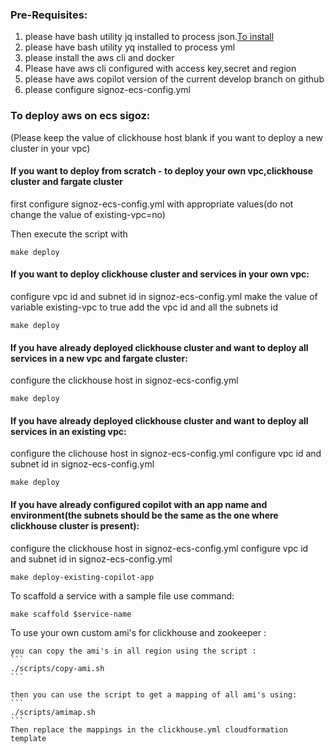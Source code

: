 ### Pre-Requisites:

1. please have bash utility jq installed to process json.[To install](https://link-url-here.org)
2. please have bash utility yq installed to process yml
3. please install the aws cli and docker
4. Please have aws cli configured with access key,secret and region
5. please have aws copilot version of the current develop branch on github
6. please configure signoz-ecs-config.yml

### To deploy aws on ecs sigoz:

(Please keep the value of clickhouse host blank if you want to deploy a new cluster in your vpc)


#### If you want to deploy from scratch - to deploy your own vpc,clickhouse cluster and fargate cluster

first configure signoz-ecs-config.yml with appropriate values(do not change the value of existing-vpc=no)

Then execute the script with 
```
make deploy
```

#### If you want to deploy clickhouse cluster and services in your own vpc:

configure vpc id and subnet id in signoz-ecs-config.yml
make the value of variable existing-vpc to true
add the vpc id and all the subnets id

```
make deploy
```
#### If you have already deployed clickhouse cluster and want to deploy all services in a new vpc and fargate cluster:

configure the clickhouse host in signoz-ecs-config.yml

```
make deploy
```

#### If you have already deployed clickhouse cluster and want to deploy all services in an existing vpc:

configure the clichouse host in signoz-ecs-config.yml
configure vpc id and subnet id in signoz-ecs-config.yml

```
make deploy
```

#### If you have already configured copilot with an app name and environment(the subnets should be the same as the one where clickhouse cluster is present):

configure the clickhouse host in signoz-ecs-config.yml
configure vpc id and subnet id in signoz-ecs-config.yml

```
make deploy-existing-copilot-app
```


To scaffold a service with a sample file use command:

```
make scaffold $service-name
```

To use your own custom ami's for clickhouse and zookeeper  :
 
    you can copy the ami's in all region using the script :
    ```
    ./scripts/copy-ami.sh
    ```

    then you can use the script to get a mapping of all ami's using:
    ```
    ./scripts/amimap.sh
    ```
    Then replace the mappings in the clickhouse.yml cloudformation template
    


